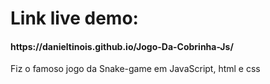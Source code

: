 <h1>Link live demo:</h1>
<h4>https://danieltinois.github.io/Jogo-Da-Cobrinha-Js/</h4>
<p>Fiz o famoso jogo da Snake-game em JavaScript, html e css</p>
